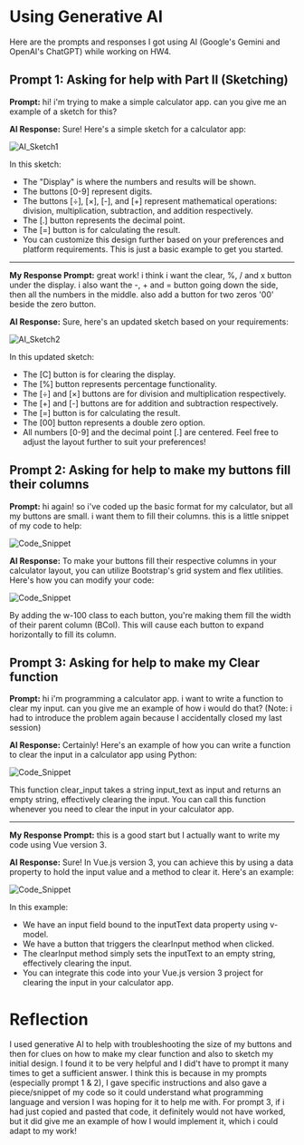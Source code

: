 # Using Generative AI
Here are the prompts and responses I got using AI (Google's Gemini and OpenAI's ChatGPT) while working on HW4.

## Prompt 1: Asking for help with Part II (Sketching)
**Prompt:** hi! i'm trying to make a simple calculator app. can you give me an example of a sketch for this?

**AI Response:** Sure! Here's a simple sketch for a calculator app:

![AI_Sketch1](/ai_responses/ai_sketch.png)

In this sketch:

- The "Display" is where the numbers and results will be shown.
- The buttons [0-9] represent digits.
- The buttons [÷], [×], [-], and [+] represent mathematical operations: division, multiplication, subtraction, and addition respectively.
- The [.] button represents the decimal point.
- The [=] button is for calculating the result.
- You can customize this design further based on your preferences and platform requirements. This is just a basic example to get you started.

____
**My Response Prompt:** great work! i think i want the clear,  %, / and x button under the display. i also want the -, + and = button going down the side, then all the numbers in the middle. also add a button for two zeros '00' beside the zero button.

**AI Response:** Sure, here's an updated sketch based on your requirements:

![AI_Sketch2](/ai_responses/ai_sketch2.png)

In this updated sketch:

- The [C] button is for clearing the display.
- The [%] button represents percentage functionality.
- The [÷] and [×] buttons are for division and multiplication respectively.
- The [+] and [-] buttons are for addition and subtraction respectively.
- The [=] button is for calculating the result.
- The [00] button represents a double zero option.
- All numbers [0-9] and the decimal point [.] are centered.
Feel free to adjust the layout further to suit your preferences!

## Prompt 2: Asking for help to make my buttons fill their columns
**Prompt:** hi again! so i've coded up the basic format for my calculator, but all my buttons are small. i want them to fill their columns.
this is a little snippet of my code to help:

![Code_Snippet](/ai_responses/code_snippet.png)


**AI Response:** To make your buttons fill their respective columns in your calculator layout, you can utilize Bootstrap's grid system and flex utilities. Here's how you can modify your code:

![Code_Snippet](/ai_responses/ai_codehelp.png)

By adding the w-100 class to each button, you're making them fill the width of their parent column (BCol). This will cause each button to expand horizontally to fill its column.

## Prompt 3: Asking for help to make my Clear function
**Prompt:** hi i'm programming a calculator app. i want to write a function to clear my input. can you give me an example of how i would do that? (Note: i had to introduce the problem again because I accidentally closed my last session)

**AI Response:** Certainly! Here's an example of how you can write a function to clear the input in a calculator app using Python:

![Code_Snippet](/ai_responses/prompt3_response1.png)

This function clear_input takes a string input_text as input and returns an empty string, effectively clearing the input. You can call this function whenever you need to clear the input in your calculator app.

____
**My Response Prompt:** this is a good start but I actually want to write my code using Vue version 3.

**AI Response:** Sure! In Vue.js version 3, you can achieve this by using a data property to hold the input value and a method to clear it. Here's an example:

![Code_Snippet](/ai_responses/prompt3_response2.png)

In this example:

- We have an input field bound to the inputText data property using v-model.
- We have a button that triggers the clearInput method when clicked.
- The clearInput method simply sets the inputText to an empty string, effectively clearing the input.
- You can integrate this code into your Vue.js version 3 project for clearing the input in your calculator app.


# Reflection
I used generative AI to help with troubleshooting the size of my buttons and then for clues on how to make my clear function and also to sketch my initial design. I found it to be very helpful and I did't have to prompt it many times to get a sufficient answer. I think this is because in my prompts (especially prompt 1 & 2), I gave specific instructions and also gave a piece/snippet of my code so it could understand what programming language and version I was hoping for it to help me with. For prompt 3, if i had just copied and pasted that code, it definitely would not have worked, but it did give me an example of how I would implement it, which i could adapt to my work!
